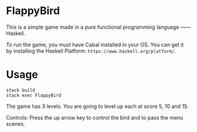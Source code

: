 # FlappyBird

This is a simple game made in a pure functional programming language —— Haskell.

To run the game, you must have Cabal installed in your OS. You can get it by installing the Haskell Platform: 
`https://www.haskell.org/platform/`.

# Usage
```
stack build
stack exec FlappyBird
```
The game has 3 levels. You are going to level up each at score 5, 10 and 15.

Controls: Press the up arrow key to control the bird and to pass the menu scenes.